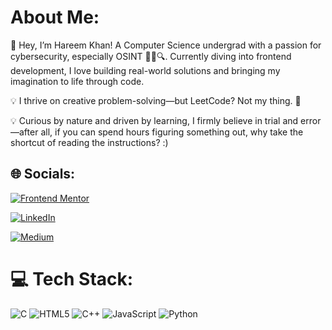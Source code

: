 

# About Me:
👋 Hey, I’m Hareem Khan! A Computer Science undergrad with a passion for cybersecurity, especially OSINT 🕵️‍♂️🔍. Currently diving into frontend development, I love building real-world solutions and bringing my imagination to life through code.

💡 I thrive on creative problem-solving—but LeetCode? Not my thing. 😤

💡 Curious by nature and driven by learning, I firmly believe in trial and error—after all, if you can spend hours figuring something out, why take the shortcut of reading the instructions? :) 


## 🌐 Socials:

[![Frontend Mentor](https://img.shields.io/badge/Frontend%20Mentor-%23333333.svg?logo=frontendmentor&logoColor=white)](https://www.frontendmentor.io/profile/HareemKH)

[![LinkedIn](https://img.shields.io/badge/LinkedIn-%230077B5.svg?logo=linkedin&logoColor=white)](https://linkedin.com/in/hareemkhan123) 

[![Medium](https://img.shields.io/badge/Medium-12100E?logo=medium&logoColor=white)](https://medium.com/@hareemkhanNED) 

# 💻 Tech Stack:
![C](https://img.shields.io/badge/c-%2300599C.svg?style=for-the-badge&logo=c&logoColor=white) ![HTML5](https://img.shields.io/badge/html5-%23E34F26.svg?style=for-the-badge&logo=html5&logoColor=white) ![C++](https://img.shields.io/badge/c++-%2300599C.svg?style=for-the-badge&logo=c%2B%2B&logoColor=white)  ![JavaScript](https://img.shields.io/badge/javascript-%23323330.svg?style=for-the-badge&logo=javascript&logoColor=%23F7DF1E) ![Python](https://img.shields.io/badge/python-3670A0?style=for-the-badge&logo=python&logoColor=ffdd54) 
